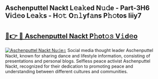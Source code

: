 ## Aschenputtel Nackt L𝚎a𝚔ed N𝚞𝚍e - Part-3H6 Vi𝚍𝚎o L𝚎a𝚔s - H𝚘𝚝 O𝚗𝚕yf𝚊ns P𝚑𝚘tos Iiiy7

# <h2><a href="http://kf8nra1.oniu.top/?m=Aschenputtel+Nackt">🔗👉 🔴 Aschenputtel Nackt P𝚑ot𝚘𝚜 V𝚒d𝚎o</a></h2>

[![Aschenputtel Nackt Nu𝚍e𝚜](https://i.imgur.com/0qMVB7G.gif)](http://kf8nra1.oniu.top/?m=Aschenputtel+Nackt)
Social media thought leader Aschenputtel Nackt, known for sharing dance and lifestyle information, consisting of presentations and personal blogs. Selfless peace activist Aschenputtel Nackt, recognized for their dedication to promoting peace and understanding between different cultures and communities.  
